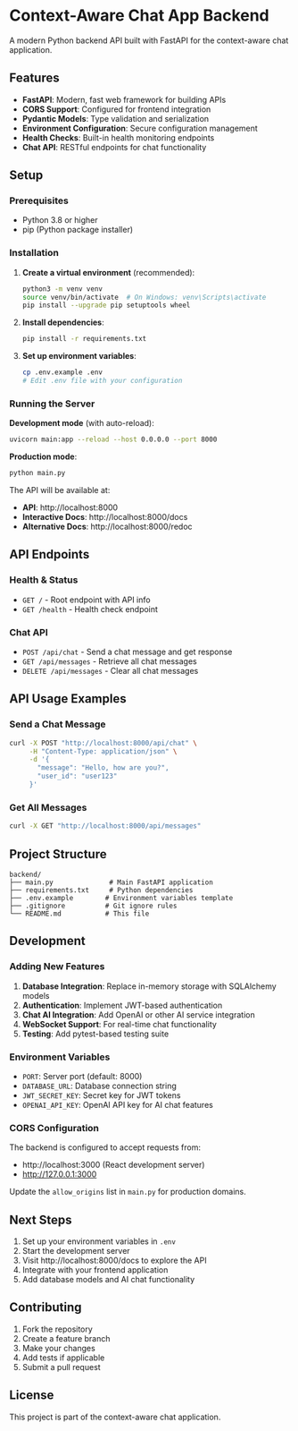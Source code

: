 # Context-Aware Chat App Backend

A modern Python backend API built with FastAPI for the context-aware chat application.

## Features

- **FastAPI**: Modern, fast web framework for building APIs
- **CORS Support**: Configured for frontend integration
- **Pydantic Models**: Type validation and serialization
- **Environment Configuration**: Secure configuration management
- **Health Checks**: Built-in health monitoring endpoints
- **Chat API**: RESTful endpoints for chat functionality

## Setup

### Prerequisites

- Python 3.8 or higher
- pip (Python package installer)

### Installation

1. **Create a virtual environment** (recommended):
   ```bash
   python3 -m venv venv
   source venv/bin/activate  # On Windows: venv\Scripts\activate
   pip install --upgrade pip setuptools wheel

   ```

2. **Install dependencies**:
   ```bash
   pip install -r requirements.txt
   ```

3. **Set up environment variables**:
   ```bash
   cp .env.example .env
   # Edit .env file with your configuration
   ```

### Running the Server

**Development mode** (with auto-reload):
```bash
uvicorn main:app --reload --host 0.0.0.0 --port 8000
```

**Production mode**:
```bash
python main.py
```

The API will be available at:
- **API**: http://localhost:8000
- **Interactive Docs**: http://localhost:8000/docs
- **Alternative Docs**: http://localhost:8000/redoc

## API Endpoints

### Health & Status
- `GET /` - Root endpoint with API info
- `GET /health` - Health check endpoint

### Chat API
- `POST /api/chat` - Send a chat message and get response
- `GET /api/messages` - Retrieve all chat messages
- `DELETE /api/messages` - Clear all chat messages

## API Usage Examples

### Send a Chat Message
```bash
curl -X POST "http://localhost:8000/api/chat" \
     -H "Content-Type: application/json" \
     -d '{
       "message": "Hello, how are you?",
       "user_id": "user123"
     }'
```

### Get All Messages
```bash
curl -X GET "http://localhost:8000/api/messages"
```

## Project Structure

```
backend/
├── main.py              # Main FastAPI application
├── requirements.txt     # Python dependencies
├── .env.example        # Environment variables template
├── .gitignore          # Git ignore rules
└── README.md           # This file
```

## Development

### Adding New Features

1. **Database Integration**: Replace in-memory storage with SQLAlchemy models
2. **Authentication**: Implement JWT-based authentication
3. **Chat AI Integration**: Add OpenAI or other AI service integration
4. **WebSocket Support**: For real-time chat functionality
5. **Testing**: Add pytest-based testing suite

### Environment Variables

- `PORT`: Server port (default: 8000)
- `DATABASE_URL`: Database connection string
- `JWT_SECRET_KEY`: Secret key for JWT tokens
- `OPENAI_API_KEY`: OpenAI API key for AI chat features

### CORS Configuration

The backend is configured to accept requests from:
- http://localhost:3000 (React development server)
- http://127.0.0.1:3000

Update the `allow_origins` list in `main.py` for production domains.

## Next Steps

1. Set up your environment variables in `.env`
2. Start the development server
3. Visit http://localhost:8000/docs to explore the API
4. Integrate with your frontend application
5. Add database models and AI chat functionality

## Contributing

1. Fork the repository
2. Create a feature branch
3. Make your changes
4. Add tests if applicable
5. Submit a pull request

## License

This project is part of the context-aware chat application. 